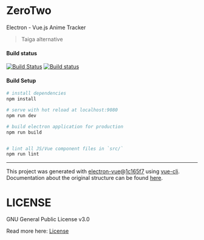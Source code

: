 # ZeroTwo
Electron - Vue.js Anime Tracker

> Taiga alternative

#### Build status

[![Build Status](https://travis-ci.org/NicoAiko/zerotwo.svg?branch=master)](https://travis-ci.org/NicoAiko/zerotwo)
[![Build status](https://ci.appveyor.com/api/projects/status/goacd72jf5oopi47?svg=true)](https://ci.appveyor.com/project/NicoAiko/zerotwo)

#### Build Setup

``` bash
# install dependencies
npm install

# serve with hot reload at localhost:9080
npm run dev

# build electron application for production
npm run build


# lint all JS/Vue component files in `src/`
npm run lint

```

---

This project was generated with [electron-vue](https://github.com/SimulatedGREG/electron-vue)@[1c165f7](https://github.com/SimulatedGREG/electron-vue/tree/1c165f7c5e56edaf48be0fbb70838a1af26bb015) using [vue-cli](https://github.com/vuejs/vue-cli). Documentation about the original structure can be found [here](https://simulatedgreg.gitbooks.io/electron-vue/content/index.html).

# LICENSE

GNU General Public License v3.0

Read more here: [License](LICENSE)
